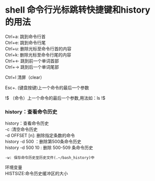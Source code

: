 # shell 命令行光标跳转快捷键和history的用法
Ctrl+a: 跳到命令行首   
Ctrl+e: 跳到命令行尾   
Ctrl+u: 删除光标至命令行首的内容   
Ctrl+k: 删除光标至命令行尾的内容   
Ctrl+<-  跳到前一个单词首部   
Ctrl+->  跳到后一个单词尾部   

Ctrl+l  清屏（clear）   

Esc+.   (键盘按键)上一个命令的最后一个参数   

!$   （命令）上一个命令的最后一个参数,用法如：ls !$    

### history：查看命令历史

history：查看命令历史   
    -c :清空命令历史   
    -d OFFSET [n]: 删除指定条数的命令   
        history -d 500  ：删除第500条命令历史   
        history -d 500 10 : 删除 500-509 条命令历史   
    
    -w: 保存命令历史至历史文件(.~/bash_history)中   

环境变量   
    HISTSIZE:命令历史缓冲区的大小
